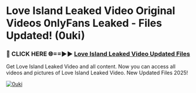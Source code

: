 # Love Island Leaked Video Original Videos 0nlyFans Leaked - Files Updated! (0uki)

<h3>🔴 CLICK HERE 🌐==►► <a href="https://tinyurl.com/x26r9saj" rel="nofollow">Love Island Leaked Video Updated Files</a></h3>

Get Love Island Leaked Video and all content. Now you can access all videos and pictures of Love Island Leaked Video. New Updated Files 2025!

[![0uki](https://i.imgur.com/LkgZPqh.gif)](https://tinyurl.com/x26r9saj)

